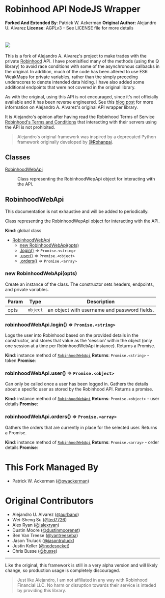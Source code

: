 # Robinhood API NodeJS Wrapper

**Forked And Extended By**: Patrick W. Ackerman
**Original Author:** Alejandro U. Alvarez
**License**: AGPLv3 - See LICENSE file for more details
<h1><img src="https://raw.githubusercontent.com/aurbano/robinhood-node/master/.github/robinhood-node.png"/></h1>

This is a fork of Alejandro A. Alvarez's project to make trades with the private [Robinhood](https://www.robinhood.com/) API. I have promisified many of the methods (using the Q library) to avoid race conditions with some of the asynchronous callbacks in the original. In addition, much of the code has been altered to use ES6 WeakMaps for private variables, rather than the simply preceding underscores to denote intended data hiding. I have also added some additional endpoints that were not covered in the original library.

As with the original, using this API is not encouraged, since it's not officially available and it has been reverse engineered. See this [blog post](https://medium.com/@rohanpai25/reversing-robinhood-free-accessible-automated-stock-trading-f40fba1e7d8b) for more information on Alejandro A. Alvarez's original API wrapper library.

It is Alejandro's opinion after having read the Robinhood Terms of Service [Robinhood's Terms and Conditions](https://brokerage-static.s3.amazonaws.com/assets/robinhood/legal/Robinhood%20Terms%20and%20Conditions.pdf) that interacting with their servers using the API is not prohibited.

> Alejandro's original framework was inspired by a deprecated Python framework originally developed by [@Rohanpai](https://github.com/rohanpai).

## Classes

<dl>
<dt><a href="#RobinhoodWebApi">RobinhoodWebApi</a></dt>
<dd><p>Class representing the RobinhoodWepApi object for interacting with the API.</p>
</dd>
</dl>

<a name="RobinhoodWebApi"></a>

## RobinhoodWebApi
This documentation is not exhaustive and will be added to periodically.

Class representing the RobinhoodWepApi object for interacting with the API.

**Kind**: global class

* [RobinhoodWebApi](#RobinhoodWebApi)
    * [new RobinhoodWebApi(opts)](#new_RobinhoodWebApi_new)
    * [.login()](#RobinhoodWebApi+login) ⇒ <code>Promise.&lt;string&gt;</code>
    * [.user()](#RobinhoodWebApi+user) ⇒ <code>Promise.&lt;object&gt;</code>
    * [.orders()](#RobinhoodWebApi+orders) ⇒ <code>Promise.&lt;array&gt;</code>

<a name="new_RobinhoodWebApi_new"></a>

### new RobinhoodWebApi(opts)
Create an instance of the class. The constructor sets headers, endpoints, and private variables.


| Param | Type | Description |
| --- | --- | --- |
| opts | <code>object</code> | an object with username and password fields. |

<a name="RobinhoodWebApi+login"></a>

### robinhoodWebApi.login() ⇒ <code>Promise.&lt;string&gt;</code>
Logs the user into Robinhood based on the provided details in the constructor, and stores that value as the 'session' within the object (only one session at a time per RobinhoodWebApi instance). Returns a Promise.

**Kind**: instance method of <code>[RobinhoodWebApi](#RobinhoodWebApi)</code>
**Returns**: <code>Promise.&lt;string&gt;</code> - token
**Promise**:
<a name="RobinhoodWebApi+user"></a>

### robinhoodWebApi.user() ⇒ <code>Promise.&lt;object&gt;</code>
Can only be called once a user has been logged in. Gathers the details about a specific user as stored by the Robinhood API. Returns a promise.

**Kind**: instance method of <code>[RobinhoodWebApi](#RobinhoodWebApi)</code>
**Returns**: <code>Promise.&lt;object&gt;</code> - user details
**Promise**:
<a name="RobinhoodWebApi+orders"></a>

### robinhoodWebApi.orders() ⇒ <code>Promise.&lt;array&gt;</code>
Gathers the orders that are currently in place for the selected user. Returns a Promise.

**Kind**: instance method of <code>[RobinhoodWebApi](#RobinhoodWebApi)</code>
**Returns**: <code>Promise.&lt;array&gt;</code> - order details
**Promise**:
<a name="Promise"></a>

# This Fork Managed By
* Patrick W. Ackerman ([@pwackerman](https://github.com/pwackerman))

# Original Contributors

* Alejandro U. Alvarez ([@aurbano](https://github.com/aurbano))
* Wei-Sheng Su ([@ted7726](https://github.com/ted7726))
* Alex Ryan ([@ialexryan](https://github.com/ialexryan))
* Dustin Moore ([@dustinmoorenet](https://github.com/dustinmoorenet))
* Ben Van Treese ([@vantreeseba](https://github.com/vantreeseba))
* Jason Truluck ([@jasontruluck](https://github.com/jasontruluck))
* Justin Keller ([@nodesocket](https://github.com/nodesocket))
* Chris Busse ([@busse](https://github.com/busse))

------------------
Like the original, this framework is still in a very alpha version and will likely change, so production usage is completely discouraged.

>Just like Alejandro, I am not affiliated in any way with Robinhood Financial LLC. No harm or disruption towards their service is inteded by providing this library.
